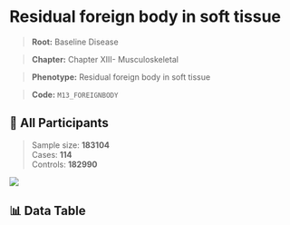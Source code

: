 # Residual foreign body in soft tissue

> **Root:** Baseline Disease  

> **Chapter:** Chapter XIII- Musculoskeletal  

> **Phenotype:** Residual foreign body in soft tissue  

> **Code:** `M13_FOREIGNBODY`

## 🧪 All Participants  
> Sample size: **183104**  
> Cases: **114**  
> Controls: **182990**
<img src="/Sensitive/Figures/ALL/Incidence/M13_FOREIGNBODY.png"/>

## 📊 Data Table
<CsvTableMRF src="/Sensitive/Data/ALL/Incidence/COX_M13_FOREIGNBODY.csv"/>

